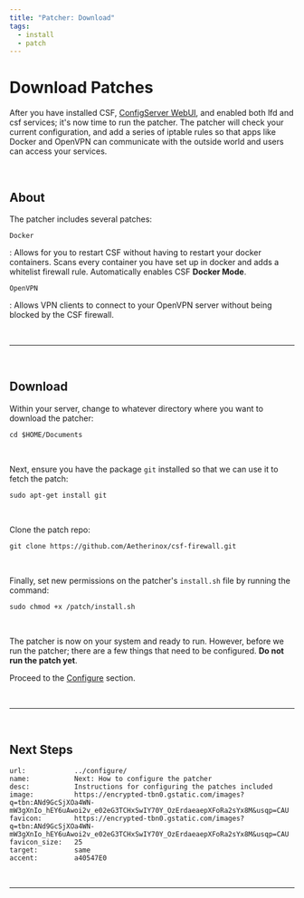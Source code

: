 ```yaml
---
title: "Patcher: Download"
tags:
  - install
  - patch
---
```


# Download Patches <!-- omit from toc -->
After you have installed CSF, [ConfigServer WebUI](../../webui/), and enabled both lfd and csf services; it's now time to run the patcher. The patcher will check your current configuration, and add a series of iptable rules so that apps like Docker and OpenVPN can communicate with the outside world and users can access your services.

<br />

## About
The patcher includes several patches:

`Docker`

:   Allows for you to restart CSF without having to restart your docker containers.
    Scans every container you have set up in docker and adds a whitelist firewall rule.
    Automatically enables CSF **Docker Mode**.

`OpenVPN`

:   Allows VPN clients to connect to your OpenVPN server without being blocked by
    the CSF firewall.

<br />

---

<br />

## Download
Within your server, change to whatever directory where you want to download the patcher:

```shell
cd $HOME/Documents
```

<br />

Next, ensure you have the package `git` installed so that we can use it to fetch the patch:

```shell
sudo apt-get install git
```

<br />

Clone the patch repo:

```shell
git clone https://github.com/Aetherinox/csf-firewall.git
```

<br />

Finally, set new permissions on the patcher's `install.sh` file by running the command:

```shell
sudo chmod +x /patch/install.sh
```

<br />

The patcher is now on your system and ready to run. However, before we run the patcher; there are a few things that need to be configured. **Do not run the patch yet**. 

Proceed to the [Configure](../configure/) section.

<br />

---

<br />

## Next Steps <!-- omit from toc -->

```embed
url:            ../configure/
name:           Next: How to configure the patcher
desc:           Instructions for configuring the patches included
image:          https://encrypted-tbn0.gstatic.com/images?q=tbn:ANd9GcSjXOa4WN-mW3gXnIo_hEY6uAwoi2v_e02eG3TCHxSwIY70Y_OzErdaeaepXFoRa2sYx8M&usqp=CAU
favicon:        https://encrypted-tbn0.gstatic.com/images?q=tbn:ANd9GcSjXOa4WN-mW3gXnIo_hEY6uAwoi2v_e02eG3TCHxSwIY70Y_OzErdaeaepXFoRa2sYx8M&usqp=CAU
favicon_size:   25
target:         same
accent:         a40547E0
```

<br />

---

<br />

